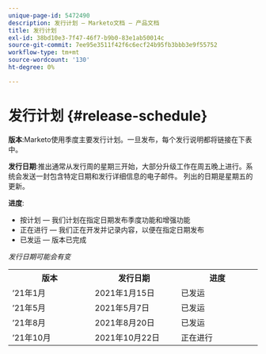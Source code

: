 ```yaml
---
unique-page-id: 5472490
description: 发行计划 — Marketo文档 — 产品文档
title: 发行计划
exl-id: 38bd10e3-7f47-46f7-b9b0-83e1ab50014c
source-git-commit: 7ee95e3511f42f6c6ecf24b95fb3bbb3e9f55752
workflow-type: tm+mt
source-wordcount: '130'
ht-degree: 0%

---
```


# 发行计划 {#release-schedule}

**版本**:Marketo使用季度主要发行计划。一旦发布，每个发行说明都将链接在下表中。

**发行日期**:推出通常从发行周的星期三开始，大部分升级工作在周五晚上进行。系统会发送一封包含特定日期和发行详细信息的电子邮件。 列出的日期是星期五的更新。

**进度**:

* 按计划 — 我们计划在指定日期发布季度功能和增强功能
* 正在进行 — 我们正在开发并记录内容，以便在指定日期发布
* 已发运 — 版本已完成

_发行日期可能会有变_

<table> 
 <colgroup> 
  <col> 
  <col> 
  <col> 
 </colgroup> 
 <tbody> 
  <tr> 
   <th width="250px">版本</th> 
   <th width="250px">发行日期</th> 
   <th width="250px">进度</th> 
  </tr> 
  <tr> 
   <td colspan="1">’21年1月</td> 
   <td colspan="1">2021年1月15日</td> 
   <td colspan="1">已发运</td> 
  </tr> 
  <tr> 
   <td colspan="1">’21年5月</td> 
   <td colspan="1">2021年5月7日</td> 
   <td colspan="1">已发运</td> 
  </tr> 
  <tr> 
   <td colspan="1">’21年8月</td> 
   <td colspan="1">2021年8月20日</td> 
   <td colspan="1">已发运</td> 
  </tr> 
  <tr> 
   <td colspan="1">’21年10月</td> 
   <td colspan="1">2021年10月22日</td> 
   <td colspan="1">正在进行</td> 
  </tr> 
 </tbody> 
</table>
